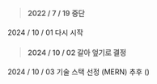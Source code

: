 > #### 2022 / 7 / 19 중단<br>
2024 / 10 / 01 다시 시작<br>
> #### 2024 / 10 / 02 갈아 엎기로 결정<br> 
2024 / 10 / 03 기술 스택 선정 (MERN) 추후 ()

